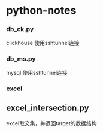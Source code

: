 # python-notes


### db_ck.py
clickhouse 使用sshtunnel连接

### db_ms.py
mysql 使用sshtunnel连接

### excel

## excel_intersection.py
excel取交集，并返回target的数据结构

